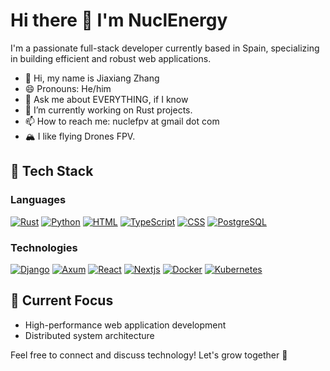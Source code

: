 # Hi there 👋 I'm NuclEnergy

I'm a passionate full-stack developer currently based in Spain, specializing in building efficient and robust web applications.

- 👋 Hi, my name is Jiaxiang Zhang
- 😄 Pronouns: He/him
- 💬 Ask me about EVERYTHING, if I know
- 🔭 I’m currently working on Rust projects.
- 📫 How to reach me: nuclefpv at gmail dot com
- 🏔 I like flying Drones FPV.

## 🚀 Tech Stack

### Languages

[![Rust](https://img.shields.io/badge/-Rust-000?logo=Rust&logoColor=CC6600)](https://github.com/rust-lang/rust)
[![Python](https://img.shields.io/badge/-Python-000?logo=Python)](https://github.com/python/cpython)
[![HTML](https://img.shields.io/badge/-HTML5-000?logo=HTML5)](https://github.com/whatwg/html)
[![TypeScript](https://img.shields.io/badge/-TypeScript-000?logo=TypeScript)](https://github.com/microsoft/TypeScript)
[![CSS](https://img.shields.io/badge/-CSS3-000?logo=CSS3)](https://www.w3.org/Style/CSS/Overview.en.html)
[![PostgreSQL](https://img.shields.io/badge/-PostgreSQL-000?logo=PostgreSQL)](https://github.com/postgres/postgres)

### Technologies

[![Django](https://img.shields.io/badge/-Django-000?logo=Django)](https://github.com/django/django)
[![Axum](https://img.shields.io/badge/-Axum-000)](https://github.com/tokio-rs/axum)
[![React](https://img.shields.io/badge/-React-000?logo=React)](https://github.com/facebook/react)
[![Nextjs](https://img.shields.io/badge/-Next.js-000?logo=Next.js)](https://github.com/vercel/next.js)
[![Docker](https://img.shields.io/badge/-Docker-000?logo=Docker)](https://docker.com/)
[![Kubernetes](https://img.shields.io/badge/-Kubernetes-000?logo=Kubernetes)](https://github.com/kubernetes/kubernetes)

## 📌 Current Focus
- High-performance web application development
- Distributed system architecture

Feel free to connect and discuss technology! Let's grow together 🌱
